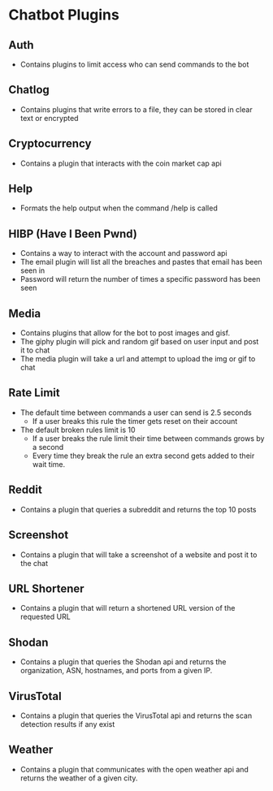 # Chatbot Plugins

## Auth

* Contains plugins to limit access who can send commands to the bot

## Chatlog

* Contains plugins that write errors to a file, they can be stored in clear text or encrypted

## Cryptocurrency

* Contains a plugin that interacts with the coin market cap api

## Help

* Formats the help output when the command /help is called

## HIBP (Have I Been Pwnd)

* Contains a way to interact with the account and password api
* The email plugin will list all the breaches and pastes that email has been seen in
* Password will return the number of times a specific password has been seen

## Media

* Contains plugins that allow for the bot to post images and gisf.
* The giphy plugin will pick and random gif based on user input and post it to chat
* The media plugin will take a url and attempt to upload the img or gif to chat

## Rate Limit

* The default time between commands a user can send is 2.5 seconds
    * If a user breaks this rule the timer gets reset on their account
* The default broken rules limit is 10
    * If a user breaks the rule limit their time between commands grows by a second
    * Every time they break the rule an extra second gets added to their wait time.

## Reddit

* Contains a plugin that queries a subreddit and returns the top 10 posts

## Screenshot

* Contains a plugin that will take a screenshot of a website and post it to the chat

## URL Shortener

* Contains a plugin that will return a shortened URL version of the requested URL

## Shodan

* Contains a plugin that queries the Shodan api and returns the organization, ASN, hostnames, and ports from a given IP.

## VirusTotal

* Contains a plugin that queries the VirusTotal api and returns the scan detection results if any exist

## Weather

* Contains a plugin that communicates with the open weather api and returns the weather of a given city.